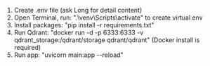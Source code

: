 1. Create .env file (ask Long for detail content)
2. Open Terminal, run: ".\venv\Scripts\activate" to create virtual env
3. Install packages: "pip install -r requirements.txt"
4. Run Qdrant: "docker run -d -p 6333:6333 -v qdrant_storage:/qdrant/storage qdrant/qdrant" (Docker install is required)
5. Run app: "uvicorn main:app --reload"